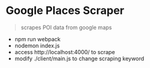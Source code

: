 # Google Places Scraper
> scrapes POI data from google maps

- npm run webpack
- nodemon index.js
- access http://localhost:4000/ to scrape
- modify ./client/main.js to change scraping keyword

